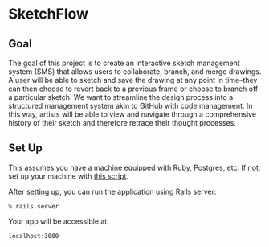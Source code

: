 # SketchFlow

## Goal

The goal of this project is to create an interactive sketch management system (SMS) that allows users to collaborate, branch, and merge drawings. A user will be able to sketch and save the drawing at any point in time–they can then choose to revert back to a previous frame or choose to branch off a particular sketch. We want to streamline the design process into a structured management system akin to GitHub with code management. In this way, artists will be able to view and navigate through a comprehensive history of their sketch and therefore retrace their thought processes.

## Set Up
This assumes you have a machine equipped with Ruby, Postgres, etc. If not, set up
your machine with [this script].

[this script]: https://github.com/thoughtbot/laptop

After setting up, you can run the application using Rails server:

    % rails server

Your app will be accessible at:

    localhost:3000
